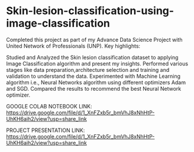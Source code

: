 # Skin-lesion-classification-using-image-classification
Completed this project as part of my Advance Data Science Project with United Network of Professionals (UNP). 
Key highlights:

Studied and Analyzed the Skin lesion classification dataset to applying Image Classification algorithm and present my insights.
Performed various stages like data preparation,architecture selection and training and validation  to understand the data.
Experimented with Machine Learning algorithm i.e., Neural Networks algorithm using different optimizers Adam and SGD.
Compared the results to recommend the best Neural Network optimizer.

GOOGLE COLAB NOTEBOOK LINK:
https://drive.google.com/file/d/1_XnFZxb5r_bmVhJ8xNhHtP-UhKH6aih2/view?usp=share_link

PROJECT PRESENTATION LINK:
https://drive.google.com/file/d/1_XnFZxb5r_bmVhJ8xNhHtP-UhKH6aih2/view?usp=share_link
